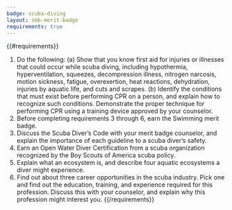 ```yaml
---
badge: scuba-diving
layout: smb-merit-badge
requirements: true
---
```


{{#requirements}}
1. Do the following:
    (a) Show that you know first aid for injuries or illnesses that could occur while scuba diving, including hypothermia, hyperventilation, squeezes, decompression illness, nitrogen narcosis, motion sickness, fatigue, overexertion, heat reactions, dehydration, injuries by aquatic life, and cuts and scrapes.
    (b) Identify the conditions that must exist before performing CPR on a person, and explain how to recognize such conditions. Demonstrate the proper technique for performing CPR using a training device approved by your counselor.
2. Before completing requirements 3 through 6, earn the Swimming merit badge.
3. Discuss the Scuba Diver’s Code with your merit badge counselor, and explain the importance of each guideline to a scuba diver’s safety.
4. Earn an Open Water Diver Certification from a scuba organization recognized by the Boy Scouts of America scuba policy.
5. Explain what an ecosystem is, and describe four aquatic ecosystems a diver might experience.
6. Find out about three career opportunities in the scuba industry. Pick one and find out the education, training, and experience required for this profession. Discuss this with your counselor, and explain why this profession might interest you.
{{/requirements}}
